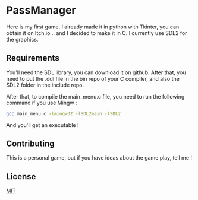 # PassManager
Here is my first game. I already made it in python with Tkinter, you can obtain it on Itch.io... and I decided to make it in C. I currently use SDL2 for the graphics.

## Requirements
You'll need the SDL library, you can download it on github. After that, you need to put the .ddl file in the bin repo of your C compiler, and also the SDL2 folder in the include repo.

After that, to compile the main_menu.c file, you need to run the following command if you use Mingw :
```bash
gcc main_menu.c -lmingw32 -lSDL2main -lSDL2
```
And you'll get an executable !

## Contributing
This is a personal game, but if you have ideas about the game play, tell me !

## License
[MIT](https://choosealicense.com/licenses/mit/)
